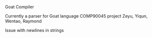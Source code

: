 Goat Compiler

Currently a parser for Goat language
COMP90045 project
Zeyu, Yiqun, Wentao, Raymond


Issue with newlines in strings
